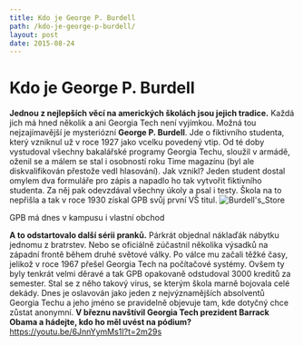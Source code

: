 ```yaml
---
title: Kdo je George P. Burdell
path: /kdo-je-george-p-burdell/
layout: post
date: 2015-08-24
---
```


# Kdo je George P. Burdell

**Jednou z nejlepších věcí na amerických školách jsou jejich tradice.** Každá jich má hned několik a ani Georgia Tech není vyjímkou. Možná tou nejzajímavější je mysteriózní **George P. Burdell**. Jde o fiktivního studenta, který vzniknul už v roce 1927 jako vcelku povedený vtip. Od té doby vystudoval všechny bakalářské programy Georgia Techu, sloužil v armádě, oženil se a málem se stal i osobností roku Time magazínu (byl ale diskvalifikován přestože vedl hlasování). Jak vznikl? Jeden student dostal omylem dva formuláře pro zápis a napadlo ho tak vytvořit fiktivního studenta. Za něj pak odevzdával všechny úkoly a psal i testy. Škola na to nepřišla a tak v roce 1930 získal GPB svůj první VŠ titul. ![Burdell's_Store](../wp-legacy-content/Burdells_Store-500x375.jpg)

GPB má dnes v kampusu i vlastní obchod

**A to odstartovalo další sérii pranků.** Párkrát objednal náklaďák nábytku jednomu z bratrstev. Nebo se oficiálně zúčastnil několika výsadků na západní frontě během druhé světové války. Po válce mu začali těžké časy, jelikož v roce 1967 přešel Georgia Tech na počítačové systémy. Ovšem ty byly tenkrát velmi děravé a tak GPB opakovaně odstudoval 3000 kreditů za semester. Stal se z něho takový virus, se kterým škola marně bojovala celé dekády. Dnes je oslavován jako jeden z nejvýznamějších absolventů Georgia Techu a jeho jméno se pravidelně objevuje tam, kde dotyčný chce zůstat anonymní. **V březnu navštívil Georgia Tech prezident Barrack Obama a hádejte, kdo ho měl uvést na pódium?** https://youtu.be/6JnnYymMs1I?t=2m29s